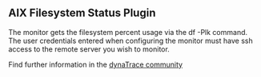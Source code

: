 ## AIX Filesystem Status Plugin

The monitor gets the filesystem percent usage via the df -Plk command. The user credentials entered when configuring the monitor must have ssh access to the remote server you wish to monitor.

Find further information in the [dynaTrace community](https://community.compuwareapm.com/community/display/DL/AIX+Filesystem+Status+Plugin)     